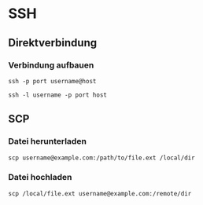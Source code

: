 # SSH

## Direktverbindung

### Verbindung aufbauen

~~~
ssh -p port username@host
~~~

~~~
ssh -l username -p port host
~~~

## SCP

### Datei herunterladen

~~~
scp username@example.com:/path/to/file.ext /local/dir
~~~

### Datei hochladen

~~~
scp /local/file.ext username@example.com:/remote/dir
~~~

